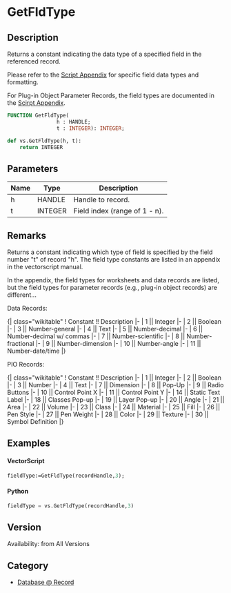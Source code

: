 # GetFldType

## Description
Returns a constant indicating the data type of a specified field in the referenced record.

Please refer to the [Script Appendix](../Appendix/pages/Appendix%20E%20-%20Miscellaneous%20Selectors.md#record---worksheet-field-types) for specific field data types and formatting.


For Plug-in Object Parameter Records, the field types are documented in the [Scirpt Appendix](../Appendix/pages/Appendix%20E%20-%20Miscellaneous%20Selectors.md#plug-in-object-parameter-record-field-types).

```pascal
FUNCTION GetFldType(
				h : HANDLE;
				t : INTEGER): INTEGER;
```

```python
def vs.GetFldType(h, t):
    return INTEGER
```

## Parameters
|Name|Type|Description|
|---|---|---|
|h|HANDLE|Handle to record.|
|t|INTEGER|Field index (range of 1 - n).|

## Remarks
Returns a constant indicating which type of field is specified by the field number &quot;t&quot; of record &quot;h&quot;.  The field type constants are listed in an appendix in the vectorscript manual.

In the appendix, the field types for worksheets and data records are listed, but the field types for parameter records (e.g., plug-in object records) are different...

Data Records:

{| class="wikitable"
! Constant !! Description
|-
| 1 || Integer
|-
| 2 || Boolean
|-
| 3 || Number-general
|-
| 4 || Text
|-
| 5 || Number-decimal
|-
| 6 || Number-decimal w/ commas
|-
| 7 || Number-scientific
|-
| 8 || Number-fractional
|-
| 9 || Number-dimension
|-
| 10 || Number-angle
|-
| 11 || Number-date/time
|}

PIO Records:

{| class="wikitable"
! Constant !! Description
|-
| 1 || Integer
|-
| 2 || Boolean
|-
| 3 || Number
|-
| 4 || Text
|-
| 7 || Dimension
|-
| 8 || Pop-Up
|-
| 9 || Radio Buttons
|-
| 10 || Control Point X
|-
| 11 || Control Point Y
|-
| 14 || Static Text Label
|-
| 18 || Classes Pop-up
|-
| 19 || Layer Pop-up
|-
| 20 || Angle
|-
| 21 || Area
|-
| 22 || Volume
|-
| 23 || Class
|-
| 24 || Material
|-
| 25 || Fill
|-
| 26 || Pen Style
|-
| 27 || Pen Weight
|-
| 28 || Color
|-
| 29 || Texture
|-
| 30 || Symbol Definition
|}

## Examples
#### VectorScript ####
```pascal
fieldType:=GetFldType(recordHandle,3);
```
#### Python ####
```python
fieldType = vs.GetFldType(recordHandle,3)
```

## Version
Availability: from All Versions

## Category
* [Database @ Record](../Categories/Database%20-%20Record.md)
